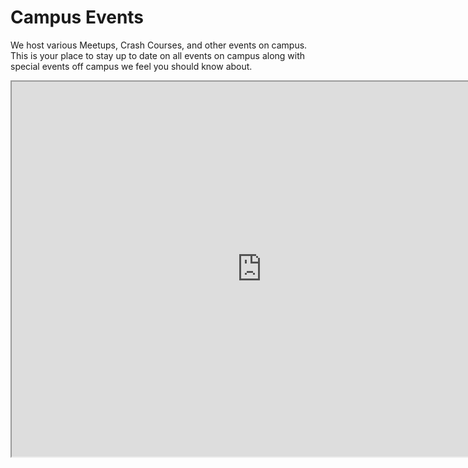 # Campus Events

We host various Meetups, Crash Courses, and other events on campus. This is your place to stay up to date on all events on campus along with special events off campus we feel you should know about.

<iframe src="https://calendar.google.com/calendar/embed?src=suncoast.io_r5hsci650dq6dfc27ft81h341k%40group.calendar.google.com&ctz=America%2FNew_York" width="800" height="600" />
